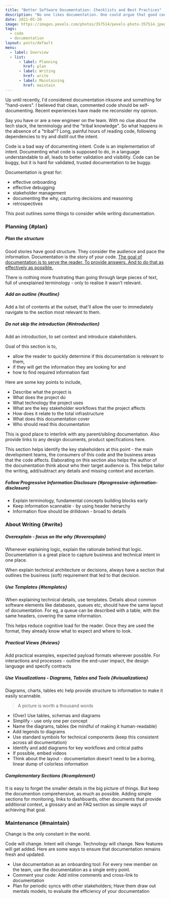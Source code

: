 ```yaml
---
title: "Better Software Documentation: Checklists and Best Practices"
description: "No one likes documentation. One could argue that good code is self-documenting. The argument would be a fair one. However, effective documentation not only helps understand code, but can also improve code. And many times, documention helps serve non-developers more than developers. So how do you write documentation that survives the test of time? Here are some ways to create better docs."
date: 2021-05-20
image: https://images.pexels.com/photos/357514/pexels-photo-357514.jpeg?auto=compress&cs=tinysrgb&dpr=3&h=750&w=1260
tags:
  - code
  - documentation
layout: posts/default
menu:
  - label: Overview
  - list:
      - label: Planning
        href: plan
      - label: Writing
        href: write
      - label: Maintaining
        href: maintain
---
```


Up until recently, I'd considered documentation irksome and something for "hand-overs". I believed that clean, commented code should be self-documenting. Recent experiences have made me reconsider my opinion.

Say you have or are a new engineer on the team. With no clue about the tech stack, the terminology and the "tribal knowledge". So what happens in the absence of a "tribal"? Long, painful hours of reading code, following dependencies to try and distill out the intent.

Code is a bad way of documenting intent. Code is an implementation of intent. Documenting what code is supposed to do, in a language understandable to all, leads to better validation and visibility. Code can be buggy, but it is hard for validated, trusted documentation to be buggy.

Documentation is great for:

- effective onboarding
- effective debugging
- stakeholder management
- documenting the why, capturing decisions and reasoning
- retrospectives

This post outlines some things to consider while writing documentation.

### Planning {#plan}

##### Plan the structure

Good stories have good structure. They consider the audience and pace the information. Documentation is the story of your code. <u>The goal of documentation is to serve the reader. To provide answers. And to do that as effectively as possible.</u>

There is nothing more frustrating than going through large pieces of text, full of unexplained terminology - only to realise it wasn't relevant.

##### Add an outline {#outline}

Add a list of contents at the outset, that'll allow the user to immediately navigate to the section most relevant to them.

##### Do not skip the introduction {#introduction}

Add an introduction, to set context and introduce stakeholders.

Goal of this section is to,

- allow the reader to quickly determine if this documentation is relevant to them,
- if they will get the information they are looking for and
- how to find required information fast

Here are some key points to include,

- Describe what the project is
- What does the project do
- What technology the project uses
- What are the key stakeholder workflows that the project affects
- How does it relate to the total infrastructure
- What does this documentation cover
- Who should read this documentation

This is good place to interlink with any parent/sibling documentation. Also provide links to any design documents, product specfications here.

This section helps identify the key stakeholders at this point - the main development teams, the consumers of this code and the business areas that the code affects. Elaborating on this section also helps the author of the documentation think about who their target audience is. This helps tailor the writing, add/subtract any details and missing context and ascertain.

##### Follow Progressive Information Disclosure {#progressive-information-disclosure}

- Explain terminology, fundamental concepts building blocks early
- Keep information scannable - by using header heirarchy
- Information flow should be drilldown - broad to details

### About Writing {#write}

##### Overexplain - focus on the why {#overexplain}

Whenever explaining logic, explain the rationale behind that logic. Documentation is a great place to capture business and technical intent in one place.

When explain technical architecture or decisions, always have a section that outlines the business (soft) requirement that led to that decision.

##### Use Templates {#templates}

When explaining technical details, use templates.
Details about common software elements like databases, queues etc, should have the same layout of documentation. For eg, a queue can be described with a table, with the same headers, covering the same information.

This helps reduce cognitive load for the reader. Once they are used the format, they already know what to expect and where to look.

##### Practical Views {#views}

Add practical examples, expected payload formats wherever possible. For interactions and processes - outline the end-user impact, the design language and specify contracts

##### Use Visualizations - Diagrams, Tables and Tools {#visualizations}

Diagrams, charts, tables etc help provide structure to information to make it easily scannable.

> A picture is worth a thousand words

- (Over) Use tables, schemas and diagrams
- Simplify - use only one per concept
- Name the diagrams, tables (be mindful of making it human-readable)
- Add legends to diagrams
- Use standard symbols for technical components (keep this consistent across all documentation)
- Identify and add diagrams for key workflows and critical paths
- If possible, embed videos
- Think about the layout - documentation doesn't need to be a boring, linear dump of colorless information

##### Complementary Sections {#complement}

It is easy to forget the smaller details in the big picture of things. But keep the documention comprehensive, as much as possible. Adding simple sections for monitoring, links to dashboards, other documents that provide additional context, a glossary and an FAQ section as simple ways of achieving that goal.

### Maintenance {#maintain}

Change is the only constant in the world.

Code will change. Intent will change. Technology will change. New features will get added. Here are some ways to ensure that documentation remains fresh and updated.

- Use documentation as an onboarding tool: For every new member on the team, use the documentation as a single entry point.
- Comment your code: Add inline comments and cross-link to documentation
- Plan for periodic syncs with other stakeholders; Have them draw out mentals models, to evaluate the efficiency of your documentation
